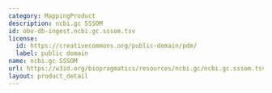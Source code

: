 ```yaml
---
category: MappingProduct
description: ncbi.gc SSSOM
id: obo-db-ingest.ncbi.gc.sssom.tsv
license:
  id: https://creativecommons.org/public-domain/pdm/
  label: public domain
name: ncbi.gc SSSOM
url: https://w3id.org/biopragmatics/resources/ncbi.gc/ncbi.gc.sssom.tsv
layout: product_detail
---
```

